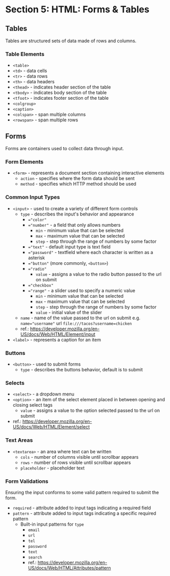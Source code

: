 # Section 5: HTML: Forms & Tables
## Tables
Tables are structured sets of data made of rows and columns.

### Table Elements
- `<table>`
- `<td>` - data cells
- `<tr>` - data rows
- `<th>` - data headers
- `<thead>` - indicates header section of the table
- `<tbody>` - indicates body section of the table
- `<tfoot>` - indicates footer section of the table
- `<colgroup>`
- `<caption>`
- `<colspan>` - span multiple columns
- `<rowspan>` - span multiple rows

## Forms
Forms are containers used to collect data through input.

### Form Elements
- `<form>` - represents a document section containing interactive elements
  - `action` - specifies where the form data should be sent
  - `method` - specifies which HTTP method should be used

### Common Input Types
- `<input>` - used to create a variety of different form controls
  - `type` - describes the input's behavior and appearance
    - `="color"`
    - `="number"` - a field that only allows numbers
      - `min` - minimum value that can be selected
      - `max` - maximum value that can be selected
      - `step` - step through the range of numbers by some factor
    - `="text"` - default input type is text field
    - `="password"` - textfield where each character is written as a asterisk
    - `="button"` (more commonly, `<button>`)
    - `="radio"`
      - `value` - assigns a value to the radio button passed to the url on submit
    - `="checkbox"`
    - `="range"` - a slider used to specify a numeric value
      - `min` - minimum value that can be selected
      - `max` - maximum value that can be selected
      - `step` - step through the range of numbers by some factor
      - `value` - initial value of the slider
  - `name` - name of the value passed to the url on submit e.g. `name="username"` url `file:///tacos?username=chicken`
  - ref.: https://developer.mozilla.org/en-US/docs/Web/HTML/Element/input
- `<label>` - represents a caption for an item

### Buttons
- `<button>` - used to submit forms
  - `type` - describes the buttons behavior, default is to submit

### Selects
- `<select>` - a dropdown menu
- `<option>` - an item of the select element placed in between opening and closing select tags
  - `value` - assigns a value to the option selected passed to the url on submit
- ref.: https://developer.mozilla.org/en-US/docs/Web/HTML/Element/select

### Text Areas
- `<textarea>` - an area where text can be written
  - `cols` - number of columns visible until scrollbar appears
  - `rows` - number of rows visible until scrollbar appears
  - `placeholder` - placeholder text

### Form Validations
Ensuring the input conforms to some valid pattern required to submit the form.

- `required` - attribute added to input tags indicating a required field
- `pattern` - attribute added to input tags indicating a specific required pattern
  - Built-in input patterns for `type`
    - `email`
    - `url`
    - `tel`
    - `password`
    - `text`
    - `search`
    - ref.: https://developer.mozilla.org/en-US/docs/Web/HTML/Attributes/pattern